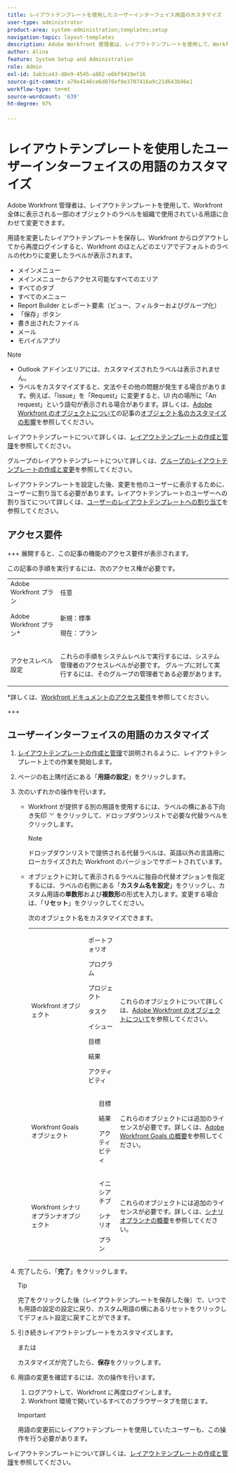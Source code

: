 ```yaml
---
title: レイアウトテンプレートを使用したユーザーインターフェイス用語のカスタマイズ
user-type: administrator
product-area: system-administration;templates;setup
navigation-topic: layout-templates
description: Adobe Workfront 管理者は、レイアウトテンプレートを使用して、Workfront 全体に表示される一部のオブジェクトのラベルを組織で使用されている用語に合わせて変更できます。
author: Alina
feature: System Setup and Administration
role: Admin
exl-id: 3ab3ca43-d8e9-4545-a862-e6bf9419ef16
source-git-commit: a79e4146ce6d076ef0e3707416a9c21d643b96e1
workflow-type: tm+mt
source-wordcount: '639'
ht-degree: 97%

---
```


# レイアウトテンプレートを使用したユーザーインターフェイスの用語のカスタマイズ

Adobe Workfront 管理者は、レイアウトテンプレートを使用して、Workfront 全体に表示される一部のオブジェクトのラベルを組織で使用されている用語に合わせて変更できます。

用語を変更したレイアウトテンプレートを保存し、Workfront からログアウトしてから再度ログインすると、Workfront のほとんどのエリアでデフォルトのラベルの代わりに変更したラベルが表示されます。

* メインメニュー
* メインメニューからアクセス可能なすべてのエリア
* すべてのタブ
* すべてのメニュー
* Report Builder とレポート要素（ビュー、フィルターおよびグループ化）
* 「保存」ボタン
* 書き出されたファイル
* メール
* モバイルアプリ

>[!NOTE]
>
>* Outlook アドインエリアには、カスタマイズされたラベルは表示されません。
>* ラベルをカスタマイズすると、文法やその他の問題が発生する場合があります。例えば、「Issue」を「Request」に変更すると、UI 内の場所に「An request」という語句が表示される場合があります。詳しくは、[Adobe Workfront のオブジェクトについて](../../../workfront-basics/navigate-workfront/workfront-navigation/understand-objects.md)の記事の[オブジェクト名のカスタマイズの影響](../../../workfront-basics/navigate-workfront/workfront-navigation/understand-objects.md#implications-of-customizing-object-names)を参照してください。
>

レイアウトテンプレートについて詳しくは、[レイアウトテンプレートの作成と管理](../../../administration-and-setup/customize-workfront/use-layout-templates/create-and-manage-layout-templates.md)を参照してください。

グループのレイアウトテンプレートについて詳しくは、[グループのレイアウトテンプレートの作成と変更](../../../administration-and-setup/manage-groups/work-with-group-objects/create-and-modify-a-groups-layout-templates.md)を参照してください。

レイアウトテンプレートを設定した後、変更を他のユーザーに表示するために、ユーザーに割り当てる必要があります。レイアウトテンプレートのユーザーへの割り当てについて詳しくは、[ユーザーのレイアウトテンプレートへの割り当て](../use-layout-templates/assign-users-to-layout-template.md)を参照してください。

## アクセス要件

+++ 展開すると、この記事の機能のアクセス要件が表示されます。

この記事の手順を実行するには、次のアクセス権が必要です。

<table style="table-layout:auto"> 
 <col> 
 <col> 
 <tbody> 
  <tr> 
   <td role="rowheader">Adobe Workfront プラン</td> 
   <td>任意</td> 
  </tr> 
  <tr> 
   <td role="rowheader">Adobe Workfront プラン*</td> 
   <td><p>新規：標準</p>
  <p> 現在：プラン</p>
   </td> 
  </tr> 
  <tr> 
   <td role="rowheader">アクセスレベル設定</td> 
   <td> <p>これらの手順をシステムレベルで実行するには、システム管理者のアクセスレベルが必要です。
グループに対して実行するには、そのグループの管理者である必要があります。</p> </td> 
  </tr> 
 </tbody> 
</table>

*詳しくは、[Workfront ドキュメントのアクセス要件](/help/quicksilver/administration-and-setup/add-users/access-levels-and-object-permissions/access-level-requirements-in-documentation.md)を参照してください。

+++

## ユーザーインターフェイスの用語のカスタマイズ

1. [レイアウトテンプレートの作成と管理](../../../administration-and-setup/customize-workfront/use-layout-templates/create-and-manage-layout-templates.md)で説明されるように、レイアウトテンプレート上での作業を開始します。
1. ページの右上隅付近にある「**用語の設定**」をクリックします。
1. 次のいずれかの操作を行います。

   * Workfront が提供する別の用語を使用するには、ラベルの横にある下向き矢印 ![](assets/dropdown-arrow.png) をクリックして、ドロップダウンリストで必要な代替ラベルをクリックします。

     >[!NOTE]
     >
     >ドロップダウンリストで提供される代替ラベルは、英語以外の言語用にローカライズされた Workfront のバージョンでサポートされています。

   * オブジェクトに対して表示されるラベルに独自の代替オプションを指定するには、ラベルの右側にある「**カスタム名を設定**」をクリックし、カスタム用語の&#x200B;**単数形**&#x200B;および&#x200B;**複数形**&#x200B;の形式を入力します。変更する場合は、「**リセット**」をクリックしてください。

     次のオブジェクト名をカスタマイズできます。

     <table style="table-layout:auto">
      <col>
      <col>
      <col>
      <tbody>
       <tr>
        <td role="rowheader"><p>Workfront オブジェクト</p></td>
        <td>
          <p>ポートフォリオ</p>
          <p>プログラム</p>
          <p>プロジェクト</p>
          <p>タスク</p>
          <p>イシュー</p>
          <p>目標</p>
          <p>結果</p>
          <p>アクティビティ</p>
         </ul></td>
        <td><p>これらのオブジェクトについて詳しくは、<a href="../../../workfront-basics/navigate-workfront/workfront-navigation/understand-objects.md" class="MCXref xref">Adobe Workfront のオブジェクトについて</a>を参照してください。</p></td>
       </tr>
       <tr>
        <td role="rowheader"><p>Workfront Goals オブジェクト</p></td>
        <td>
         <ul>
          <p>目標</p>
          <p>結果</p>
          <p>アクティビティ</p>
         </ul></td>
        <td><p>これらのオブジェクトには追加のライセンスが必要です。詳しくは、<a href="../../../workfront-goals/goal-management/wf-goals-overview.md" class="MCXref xref">Adobe Workfront Goals の概要</a>を参照してください。</p></td>
       </tr>
       <tr data-mc-conditions="">
        <td role="rowheader"><p>Workfront シナリオプランナオブジェクト</p></td>
        <td>
         <ul>
          <p>イニシアチブ</p>
          <p>シナリオ</p>
          <p>プラン </p>
         </ul></td>
        <td><p>これらのオブジェクトには追加のライセンスが必要です。詳しくは、<a href="../../../scenario-planner/get-started-with-scenario-planning.md" class="MCXref xref">シナリオプランナの概要</a>を参照してください。</p></td>
       </tr>
      </tbody>
     </table>

1. 完了したら、「**完了**」をクリックします。

   >[!TIP]
   >
   >完了をクリックした後（レイアウトテンプレートを保存した後）で、いつでも用語の設定の設定に戻り、カスタム用語の横にあるリセットをクリックしてデフォルト設定に戻すことができます。

1. 引き続きレイアウトテンプレートをカスタマイズします。

   または

   カスタマイズが完了したら、**保存**&#x200B;をクリックします。

1. 用語の変更を確認するには、次の操作を行います。

   1. ログアウトして、Workfront に再度ログインします。
   1. Workfront 環境で開いているすべてのブラウザータブを閉じます。

   >[!IMPORTANT]
   >
   >用語の変更前にレイアウトテンプレートを使用していたユーザーも、この操作を行う必要があります。

レイアウトテンプレートについて詳しくは、[レイアウトテンプレートの作成と管理](../../../administration-and-setup/customize-workfront/use-layout-templates/create-and-manage-layout-templates.md)を参照してください。
